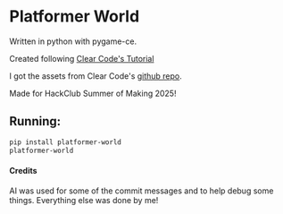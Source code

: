 # Platformer World

Written in python with pygame-ce.

Created following [Clear Code's Tutorial](https://youtu.be/WViyCAa6yLI)

I got the assets from Clear
Code's [github repo](https://github.com/clear-code-projects/Super-Pirate-World.git).

Made for HackClub Summer of Making 2025!

## Running:

```bash
pip install platformer-world
platformer-world
```

#### Credits

AI was used for some of the commit messages and to help debug some things. Everything else was done by me!
